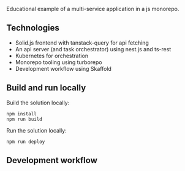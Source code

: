 Educational example of a multi-service application in a js monorepo.

## Technologies

- Solid.js frontend with tanstack-query for api fetching
- An api server (and task orchestrator) using nest.js and ts-rest
- Kubernetes for orchestration
- Monorepo tooling using turborepo
- Development workflow using Skaffold
<!-- - Multiple worker types
  - hashsum worker in Node.js
  - ... worker in C#/.NET
  - ... worker in Haskell
- Calculation service in C++ -->
<!-- and Bazel -->

## Build and run locally

Build the solution locally:

```
npm install
npm run build
```

Run the solution locally:

```
npm run deploy
```

## Development workflow
